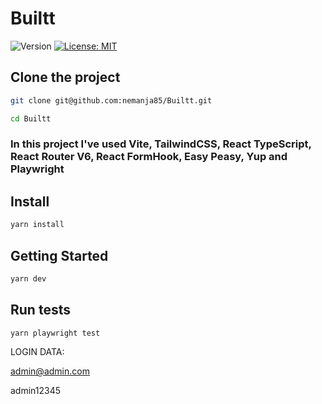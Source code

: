 # Builtt

<p>
  <img alt="Version" src="https://img.shields.io/badge/version-0.1-blue.svg?cacheSeconds=2592000" />
  <a href="#" target="_blank">
    <img alt="License: MIT" src="https://img.shields.io/badge/License-MIT-yellow.svg" />
  </a>
</p>


## Clone the project

```sh
git clone git@github.com:nemanja85/Builtt.git
```
```sh
cd Builtt
```

### In this project I've used Vite, TailwindCSS, React TypeScript, React Router V6, React FormHook, Easy Peasy, Yup and Playwright

## Install

```sh
yarn install
```


## Getting Started

```sh
yarn dev
```

## Run tests

```sh
yarn playwright test
```


LOGIN DATA: 

admin@admin.com

admin12345
